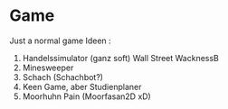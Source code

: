 # Game
Just a normal game 
Ideen : 
1. Handelssimulator (ganz soft) Wall Street WacknessB
2. Minesweeper
3. Schach (Schachbot?)
4. Keen Game, aber Studienplaner 
5. Moorhuhn Pain (Moorfasan2D xD)

